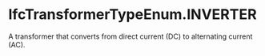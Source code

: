 IfcTransformerTypeEnum.INVERTER
===============================
A transformer that converts from direct current (DC) to alternating current
(AC).


